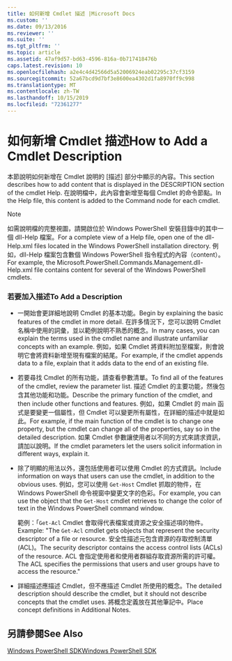 ```yaml
---
title: 如何新增 Cmdlet 描述 |Microsoft Docs
ms.custom: ''
ms.date: 09/13/2016
ms.reviewer: ''
ms.suite: ''
ms.tgt_pltfrm: ''
ms.topic: article
ms.assetid: 47af9d57-bd63-4596-816a-0b717418476b
caps.latest.revision: 10
ms.openlocfilehash: a2e4c4d42566d5a52006924eab02295c37cf3159
ms.sourcegitcommit: 52a67bcd9d7bf3e8600ea4302d1fa8970ff9c998
ms.translationtype: MT
ms.contentlocale: zh-TW
ms.lasthandoff: 10/15/2019
ms.locfileid: "72361277"
---
```

# <a name="how-to-add-a-cmdlet-description"></a><span data-ttu-id="d400a-102">如何新增 Cmdlet 描述</span><span class="sxs-lookup"><span data-stu-id="d400a-102">How to Add a Cmdlet Description</span></span>

<span data-ttu-id="d400a-103">本節說明如何新增在 Cmdlet 說明的 [描述] 部分中顯示的內容。</span><span class="sxs-lookup"><span data-stu-id="d400a-103">This section describes how to add content that is displayed in the DESCRIPTION section of the cmdlet Help.</span></span> <span data-ttu-id="d400a-104">在說明檔中，此內容會新增至每個 Cmdlet 的命令節點。</span><span class="sxs-lookup"><span data-stu-id="d400a-104">In the Help file, this content is added to the Command node for each cmdlet.</span></span>

> [!NOTE]
> <span data-ttu-id="d400a-105">如需說明檔的完整視圖，請開啟位於 Windows PowerShell 安裝目錄中的其中一個 dll-Help 檔案。</span><span class="sxs-lookup"><span data-stu-id="d400a-105">For a complete view of a Help file, open one of the dll-Help.xml files located in the Windows PowerShell installation directory.</span></span> <span data-ttu-id="d400a-106">例如，dll-Help 檔案包含數個 Windows PowerShell 指令程式的內容（content）。</span><span class="sxs-lookup"><span data-stu-id="d400a-106">For example, the Microsoft.PowerShell.Commands.Management.dll-Help.xml file contains content for several of the Windows PowerShell cmdlets.</span></span>

### <a name="to-add-a-description"></a><span data-ttu-id="d400a-107">若要加入描述</span><span class="sxs-lookup"><span data-stu-id="d400a-107">To Add a Description</span></span>

- <span data-ttu-id="d400a-108">一開始會更詳細地說明 Cmdlet 的基本功能。</span><span class="sxs-lookup"><span data-stu-id="d400a-108">Begin by explaining the basic features of the cmdlet in more detail.</span></span> <span data-ttu-id="d400a-109">在許多情況下，您可以說明 Cmdlet 名稱中使用的詞彙，並以範例說明不熟悉的概念。</span><span class="sxs-lookup"><span data-stu-id="d400a-109">In many cases, you can explain the terms used in the cmdlet name and illustrate unfamiliar concepts with an example.</span></span> <span data-ttu-id="d400a-110">例如，如果 Cmdlet 將資料附加至檔案，則會說明它會將資料新增至現有檔案的結尾。</span><span class="sxs-lookup"><span data-stu-id="d400a-110">For example, if the cmdlet appends data to a file, explain that it adds data to the end of an existing file.</span></span>

- <span data-ttu-id="d400a-111">若要尋找 Cmdlet 的所有功能，請查看參數清單。</span><span class="sxs-lookup"><span data-stu-id="d400a-111">To find all of the features of the cmdlet, review the parameter list.</span></span> <span data-ttu-id="d400a-112">描述 Cmdlet 的主要功能，然後包含其他功能和功能。</span><span class="sxs-lookup"><span data-stu-id="d400a-112">Describe the primary function of the cmdlet, and then include other functions and features.</span></span> <span data-ttu-id="d400a-113">例如，如果 Cmdlet 的 main 函式是要變更一個屬性，但 Cmdlet 可以變更所有屬性，在詳細的描述中就是如此。</span><span class="sxs-lookup"><span data-stu-id="d400a-113">For example, if the main function of the cmdlet is to change one property, but the cmdlet can change all of the properties, say so in the detailed description.</span></span> <span data-ttu-id="d400a-114">如果 Cmdlet 參數讓使用者以不同的方式來請求資訊，請加以說明。</span><span class="sxs-lookup"><span data-stu-id="d400a-114">If the cmdlet parameters let the users solicit information in different ways, explain it.</span></span>

- <span data-ttu-id="d400a-115">除了明顯的用法以外，還包括使用者可以使用 Cmdlet 的方式資訊。</span><span class="sxs-lookup"><span data-stu-id="d400a-115">Include information on ways that users can use the cmdlet, in addition to the obvious uses.</span></span> <span data-ttu-id="d400a-116">例如，您可以使用 `Get-Host` Cmdlet 抓取的物件，在 Windows PowerShell 命令視窗中變更文字的色彩。</span><span class="sxs-lookup"><span data-stu-id="d400a-116">For example, you can use the object that the `Get-Host` cmdlet retrieves to change the color of text in the Windows PowerShell command window.</span></span>

  <span data-ttu-id="d400a-117">範例：「`Get-Acl` Cmdlet 會取得代表檔案或資源之安全描述項的物件。</span><span class="sxs-lookup"><span data-stu-id="d400a-117">Example:  "The `Get-Acl` cmdlet gets objects that represent the security descriptor of a file or resource.</span></span> <span data-ttu-id="d400a-118">安全性描述元包含資源的存取控制清單 (ACL)。</span><span class="sxs-lookup"><span data-stu-id="d400a-118">The security descriptor contains the access control lists (ACLs) of the resource.</span></span> <span data-ttu-id="d400a-119">ACL 會指定使用者和使用者群組存取資源所需的許可權。</span><span class="sxs-lookup"><span data-stu-id="d400a-119">The ACL specifies the permissions that users and user groups have to access the resource."</span></span>

- <span data-ttu-id="d400a-120">詳細描述應描述 Cmdlet，但不應描述 Cmdlet 所使用的概念。</span><span class="sxs-lookup"><span data-stu-id="d400a-120">The detailed description should describe the cmdlet, but it should not describe concepts that the cmdlet uses.</span></span> <span data-ttu-id="d400a-121">將概念定義放在其他筆記中。</span><span class="sxs-lookup"><span data-stu-id="d400a-121">Place concept definitions in Additional Notes.</span></span>

## <a name="see-also"></a><span data-ttu-id="d400a-122">另請參閱</span><span class="sxs-lookup"><span data-stu-id="d400a-122">See Also</span></span>

[<span data-ttu-id="d400a-123">Windows PowerShell SDK</span><span class="sxs-lookup"><span data-stu-id="d400a-123">Windows PowerShell SDK</span></span>](../windows-powershell-reference.md)
